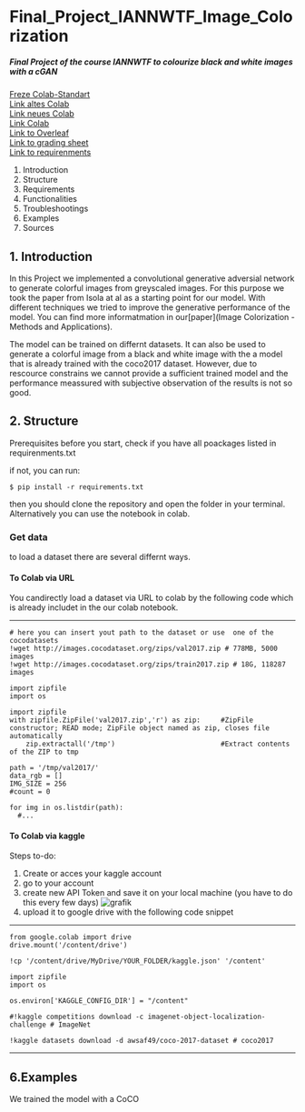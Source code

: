 # Final_Project_IANNWTF_Image_Colorization

##### Final Project of the course IANNWTF to colourize black and white images with a cGAN
[Freze Colab-Standart](https://colab.research.google.com/drive/1jGhMWWBwNJJW4cGRBgFAxjsc9fIg9zt8?usp=sharing) <br />
[Link altes Colab](https://colab.research.google.com/drive/1hV2ATyJBG-rsUHcU6b7A7qG7hod8NpPF?usp=sharing) <br />
[Link neues Colab](https://colab.research.google.com/drive/1eygnl9sKpRcmDNfmn06xBsPvAjdaX8WX?usp=sharing) <br />
[Link Colab](https://colab.research.google.com/drive/1d8h10E2cVMBiXZkAXDpFHEhPEprC_ERl?usp=sharing) <br />
[Link to Overleaf](https://sharelatex.gwdg.de/2932948648dmqptrcrvgpq) <br />
[Link to grading sheet](https://docs.google.com/spreadsheets/d/18C2XG1RoJYEbmnlO8zWXbXh_Tmm3O4V7jRp-9IP-l7M/edit?usp=sharing) <br />
[Link to requirenments](https://studip.uni-osnabrueck.de/sendfile.php?type=0&file_id=9d06087b66248e3c02957105cd037e4e&file_name=The_Path_towards_a_final_Project.pdf) <br />

1. Introduction
2. Structure
3. Requirements
4. Functionalities
5. Troubleshootings
6. Examples
7. Sources

## 1. Introduction
In this Project we implemented a convolutional generative adversial network to generate colorful images from greyscaled images. For this purpose we took the paper from Isola at al as a starting point for our model. With different techniques we tried to improve the generative performance of the model. You can find more informatmation in our[paper](Image Colorization - Methods and Applications).

The model can be trained on differnt datasets. It can also be used to generate a colorful image from a black and white image with the a model that is already trained with the coco2017 dataset. However, due to rescource constrains we cannot provide a sufficient trained model and the performance meassured with subjective observation of the results is not so good. 

## 2. Structure
Prerequisites
before you start, check if you have all poackages listed in requirenments.txt

if not, you can run:

    $ pip install -r requirements.txt

then you should clone the repository and open the folder in your terminal.
Alternatively you can use the notebook in colab.

### Get data
to load a dataset there are several differnt ways.


#### To Colab via URL
You candirectly load a dataset via URL to colab by the following code which is already includet in the our colab notebook.

***
```
# here you can insert yout path to the dataset or use  one of the cocodatasets
!wget http://images.cocodataset.org/zips/val2017.zip # 778MB, 5000 images
!wget http://images.cocodataset.org/zips/train2017.zip # 18G, 118287 images

import zipfile
import os

import zipfile
with zipfile.ZipFile('val2017.zip','r') as zip:     #ZipFile constructor; READ mode; ZipFile object named as zip, closes file automatically
    zip.extractall('/tmp')                          #Extract contents of the ZIP to tmp
    
path = '/tmp/val2017/'
data_rgb = []
IMG_SIZE = 256
#count = 0

for img in os.listdir(path):
  #...

```

#### To Colab via kaggle
Steps to-do:
1. Create or acces your kaggle account
2. go to your account
3. create new API Token and save it on your local machine (you have to do this every few days)
![grafik](https://user-images.githubusercontent.com/80921777/158060854-c4c96927-3a43-4472-b199-50cec56b29f8.png)
5. upload it to google drive with the following code snippet

***
```
from google.colab import drive
drive.mount('/content/drive')

!cp '/content/drive/MyDrive/YOUR_FOLDER/kaggle.json' '/content'

import zipfile
import os

os.environ['KAGGLE_CONFIG_DIR'] = "/content"

#!kaggle competitions download -c imagenet-object-localization-challenge # ImageNet

!kaggle datasets download -d awsaf49/coco-2017-dataset # coco2017
```
***


## 6.Examples
We trained the model with a CoCO
